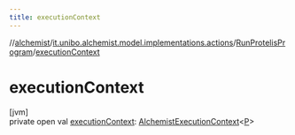 ```yaml
---
title: executionContext
---
```

//[alchemist](../../../index.html)/[it.unibo.alchemist.model.implementations.actions](../index.html)/[RunProtelisProgram](index.html)/[executionContext](execution-context.html)



# executionContext



[jvm]\
private open val [executionContext](execution-context.html): [AlchemistExecutionContext](../../it.unibo.alchemist.protelis/-alchemist-execution-context/index.html)<[P](../../it.unibo.alchemist.model/-protelis-incarnation/index.html)>




